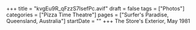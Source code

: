 +++
title = "kvgEu9R_qFzzS7lsefPc.avif"
draft = false
tags = ["Photos"]
categories = ["Pizza Time Theatre"]
pages = ["Surfer's Paradise, Queensland, Australia"]
startDate = ""
+++
The Store's Exterior, May 1981
